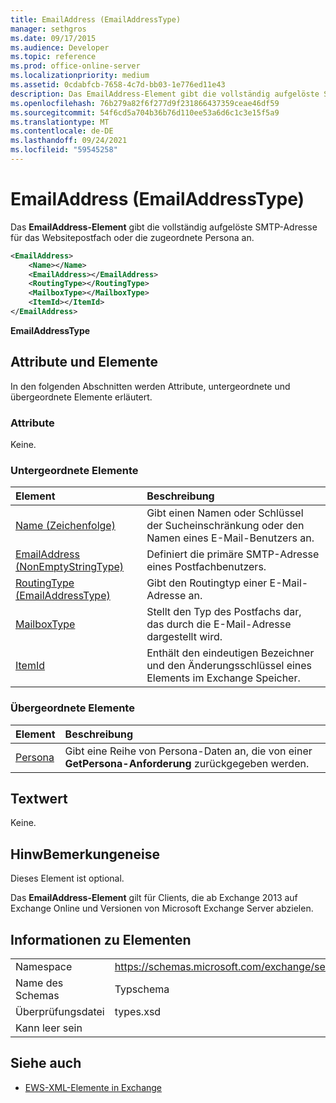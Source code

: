 ```yaml
---
title: EmailAddress (EmailAddressType)
manager: sethgros
ms.date: 09/17/2015
ms.audience: Developer
ms.topic: reference
ms.prod: office-online-server
ms.localizationpriority: medium
ms.assetid: 0cdabfcb-7658-4c7d-bb03-1e776ed11e43
description: Das EmailAddress-Element gibt die vollständig aufgelöste SMTP-Adresse für das Websitepostfach oder die zugeordnete Persona an.
ms.openlocfilehash: 76b279a82f6f277d9f231866437359ceae46df59
ms.sourcegitcommit: 54f6cd5a704b36b76d110ee53a6d6c1c3e15f5a9
ms.translationtype: MT
ms.contentlocale: de-DE
ms.lasthandoff: 09/24/2021
ms.locfileid: "59545258"
---
```

# <a name="emailaddress-emailaddresstype"></a>EmailAddress (EmailAddressType)

Das **EmailAddress-Element** gibt die vollständig aufgelöste SMTP-Adresse für das Websitepostfach oder die zugeordnete Persona an. 
  
```xml
<EmailAddress>
    <Name></Name>
    <EmailAddress></EmailAddress>
    <RoutingType></RoutingType>
    <MailboxType></MailboxType>
    <ItemId></ItemId>
</EmailAddress>
```

 **EmailAddressType**
## <a name="attributes-and-elements"></a>Attribute und Elemente

In den folgenden Abschnitten werden Attribute, untergeordnete und übergeordnete Elemente erläutert.
  
### <a name="attributes"></a>Attribute

Keine.
  
### <a name="child-elements"></a>Untergeordnete Elemente

|**Element**|**Beschreibung**|
|:-----|:-----|
|[Name (Zeichenfolge)](name-string.md) <br/> |Gibt einen Namen oder Schlüssel der Sucheinschränkung oder den Namen eines E-Mail-Benutzers an.  <br/> |
|[EmailAddress (NonEmptyStringType)](emailaddress-nonemptystringtype.md) <br/> |Definiert die primäre SMTP-Adresse eines Postfachbenutzers.  <br/> |
|[RoutingType (EmailAddressType)](routingtype-emailaddresstype.md) <br/> |Gibt den Routingtyp einer E-Mail-Adresse an.  <br/> |
|[MailboxType](mailboxtype.md) <br/> |Stellt den Typ des Postfachs dar, das durch die E-Mail-Adresse dargestellt wird.  <br/> |
|[ItemId](itemid.md) <br/> |Enthält den eindeutigen Bezeichner und den Änderungsschlüssel eines Elements im Exchange Speicher.  <br/> |
   
### <a name="parent-elements"></a>Übergeordnete Elemente

|**Element**|**Beschreibung**|
|:-----|:-----|
|[Persona](persona.md) <br/> |Gibt eine Reihe von Persona-Daten an, die von einer **GetPersona-Anforderung** zurückgegeben werden.  <br/> |
   
## <a name="text-value"></a>Textwert

Keine.
  
## <a name="remarks"></a>HinwBemerkungeneise

Dieses Element ist optional.
  
Das **EmailAddress-Element** gilt für Clients, die ab Exchange 2013 auf Exchange Online und Versionen von Microsoft Exchange Server abzielen. 
  
## <a name="element-information"></a>Informationen zu Elementen

|||
|:-----|:-----|
|Namespace  <br/> |https://schemas.microsoft.com/exchange/services/2006/types  <br/> |
|Name des Schemas  <br/> |Typschema  <br/> |
|Überprüfungsdatei  <br/> |types.xsd  <br/> |
|Kann leer sein  <br/> ||
   
## <a name="see-also"></a>Siehe auch

- [EWS-XML-Elemente in Exchange](ews-xml-elements-in-exchange.md)

